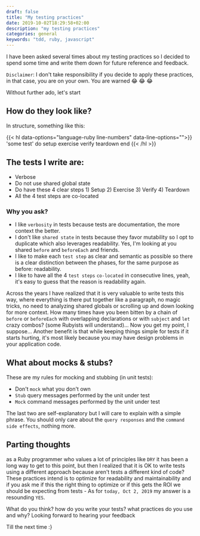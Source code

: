 ```yaml
---
draft: false
title: "My testing practices"
date: 2019-10-02T18:29:58+02:00
description: "my testing practices"
categories: general
keywords: "tdd, ruby, javascript"
---
```


I have been asked several times about my testing practices so I decided to spend some time and write them down for future reference and feedback.

`Disclaimer`: I don't take responsibility if you decide to apply these practices, in that case, you are on your own. You are warned :joy: :joy: :joy:

Without further ado, let's start

## How do they look like?

In structure, something like this:

{{< hl data-options="language-ruby line-numbers" data-line-options="">}}
 'some test' do
 setup
 exercise
 verify
 teardown
end
{{< /hl >}}

## The tests I write are:

- Verbose
- Do not use shared global state
- Do have these 4 clear steps 1) Setup 2) Exercise 3) Verify 4) Teardown
- All the 4 test steps are co-located

### Why you ask?

- I like `verbosity` in tests because tests are documentation, the more context the better.
- I don't like `shared state` in tests because they favor mutability so I opt to duplicate which also leverages readability. Yes, I'm looking at you shared `before` and `beforeEach` and friends.
- I like to make each `test step` as clear and semantic as possible so there is a clear distinction between the phases, for the same purpose as before: readability.
- I like to have all the 4 `test steps` `co-located` in consecutive lines, yeah, it's easy to guess that the reason is readability again.

Across the years I have realized that it is very valuable to write tests this way, where everything is there put together like a paragraph, no magic tricks, no need to analyzing shared globals or scrolling up and down looking for more context. How many times have you been bitten by a chain of `before` or `beforeEach` with overlapping declarations or with `subject` and `let` crazy combos? (some Rubyists will understand)... Now you get my point, I suppose... Another benefit is that while keeping things simple for tests if it starts hurting, it's most likely because you may have design problems in your application code.

## What about mocks & stubs?

These are my rules for mocking and stubbing (in unit tests):

- Don't `mock` what you don't own
- `Stub` query messages performed by the unit under test
- `Mock` command messages performed by the unit under test

The last two are self-explanatory but I will care to explain with a simple phrase. You should only care about the `query responses` and the `command side effects`, nothing more.

## Parting thoughts

as a Ruby programmer who values a lot of principles like `DRY` it has been a long way to get to this point, but then I realized that it is OK to write tests using a different approach because aren't tests a different kind of code? These practices intend is to optimize for readability and maintainability and if you ask me if this the right thing to optimize or if this gets the ROI we should be expecting from tests - As for `today, Oct 2, 2019` my answer is a resounding `YES`.

What do you think? how do you write your tests? what practices do you use and why? 
Looking forward to hearing your feedback

Till the next time :}
